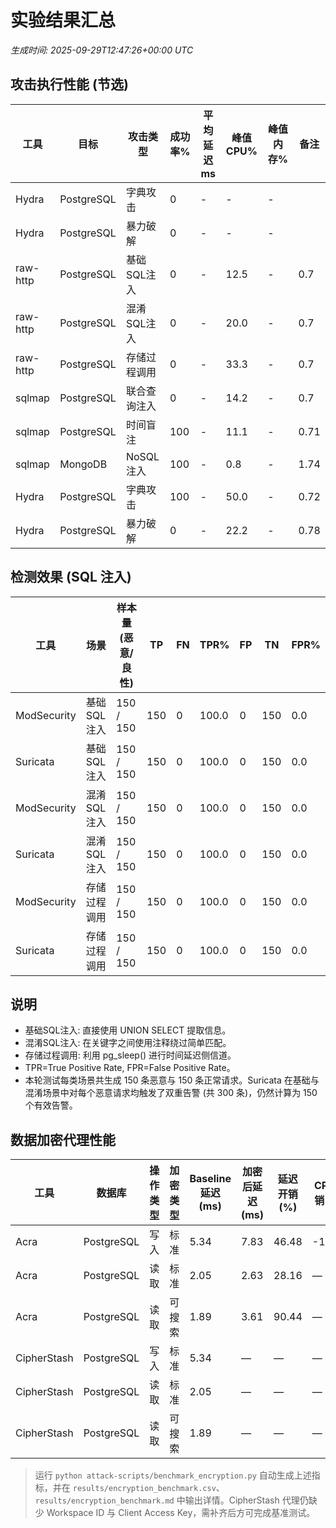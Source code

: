 # 实验结果汇总
_生成时间: 2025-09-29T12:47:26+00:00 UTC_
## 攻击执行性能 (节选)
| 工具 | 目标 | 攻击类型 | 成功率% | 平均延迟ms | 峰值CPU% | 峰值内存% | 备注 |
| ---- | ---- | -------- | ------ | ---------- | -------- | -------- | ---- |
| Hydra | PostgreSQL | 字典攻击 | 0 | - | - | - |  |
| Hydra | PostgreSQL | 暴力破解 | 0 | - | - | - |  |
| raw-http | PostgreSQL | 基础SQL注入 | 0 | - | 12.5 | - | 0.7 |
| raw-http | PostgreSQL | 混淆SQL注入 | 0 | - | 20.0 | - | 0.7 |
| raw-http | PostgreSQL | 存储过程调用 | 0 | - | 33.3 | - | 0.7 |
| sqlmap | PostgreSQL | 联合查询注入 | 0 | - | 14.2 | - | 0.7 |
| sqlmap | PostgreSQL | 时间盲注 | 100 | - | 11.1 | - | 0.71 |
| sqlmap | MongoDB | NoSQL注入 | 100 | - | 0.8 | - | 1.74 |
| Hydra | PostgreSQL | 字典攻击 | 100 | - | 50.0 | - | 0.72 |
| Hydra | PostgreSQL | 暴力破解 | 0 | - | 22.2 | - | 0.78 |

## 检测效果 (SQL 注入)
| 工具 | 场景 | 样本量 (恶意/良性) | TP | FN | TPR% | FP | TN | FPR% |
| ---- | ---- | ----------------- | -- | -- | ---- | -- | -- | ---- |
| ModSecurity | 基础SQL注入 | 150 / 150 | 150 | 0 | 100.0 | 0 | 150 | 0.0 |
| Suricata | 基础SQL注入 | 150 / 150 | 150 | 0 | 100.0 | 0 | 150 | 0.0 |
| ModSecurity | 混淆SQL注入 | 150 / 150 | 150 | 0 | 100.0 | 0 | 150 | 0.0 |
| Suricata | 混淆SQL注入 | 150 / 150 | 150 | 0 | 100.0 | 0 | 150 | 0.0 |
| ModSecurity | 存储过程调用 | 150 / 150 | 150 | 0 | 100.0 | 0 | 150 | 0.0 |
| Suricata | 存储过程调用 | 150 / 150 | 150 | 0 | 100.0 | 0 | 150 | 0.0 |

## 说明
- 基础SQL注入: 直接使用 UNION SELECT 提取信息。
- 混淆SQL注入: 在关键字之间使用注释绕过简单匹配。
- 存储过程调用: 利用 pg_sleep() 进行时间延迟侧信道。
- TPR=True Positive Rate, FPR=False Positive Rate。
- 本轮测试每类场景共生成 150 条恶意与 150 条正常请求。Suricata 在基础与混淆场景中对每个恶意请求均触发了双重告警 (共 300 条)，仍然计算为 150 个有效告警。

## 数据加密代理性能
| 工具 | 数据库 | 操作类型 | 加密类型 | Baseline延迟 (ms) | 加密后延迟 (ms) | 延迟开销 (%) | CPU开销 (%) |
| ---- | ---- | ---- | ---- | ---- | ---- | ---- | ---- |
| Acra | PostgreSQL | 写入 | 标准 | 5.34 | 7.83 | 46.48 | -17.18 |
| Acra | PostgreSQL | 读取 | 标准 | 2.05 | 2.63 | 28.16 | — |
| Acra | PostgreSQL | 读取 | 可搜索 | 1.89 | 3.61 | 90.44 | — |
| CipherStash | PostgreSQL | 写入 | 标准 | 5.34 | — | — | — |
| CipherStash | PostgreSQL | 读取 | 标准 | 2.05 | — | — | — |
| CipherStash | PostgreSQL | 读取 | 可搜索 | 1.89 | — | — | — |

> 运行 `python attack-scripts/benchmark_encryption.py` 自动生成上述指标，并在 `results/encryption_benchmark.csv`、`results/encryption_benchmark.md` 中输出详情。CipherStash 代理仍缺少 Workspace ID 与 Client Access Key，需补齐后方可完成基准测试。
